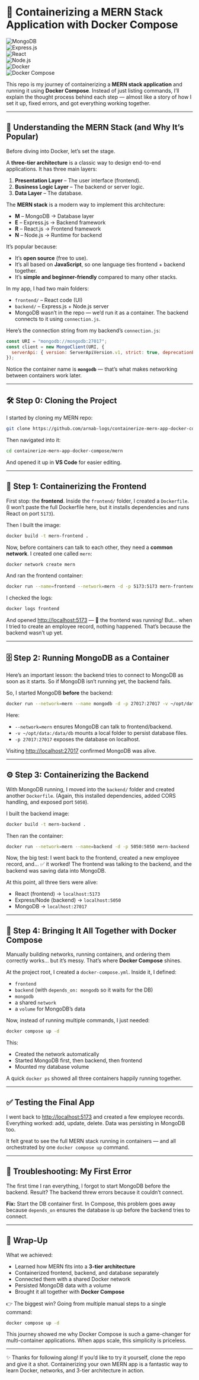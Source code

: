# 🚀 Containerizing a MERN Stack Application with Docker Compose

![MongoDB](https://img.shields.io/badge/MongoDB-4EA94B?style=for-the-badge&logo=mongodb&logoColor=white)  
![Express.js](https://img.shields.io/badge/Express.js-000000?style=for-the-badge&logo=express&logoColor=white)  
![React](https://img.shields.io/badge/React-20232A?style=for-the-badge&logo=react&logoColor=61DAFB)  
![Node.js](https://img.shields.io/badge/Node.js-43853D?style=for-the-badge&logo=node.js&logoColor=white)  
![Docker](https://img.shields.io/badge/Docker-2496ED?style=for-the-badge&logo=docker&logoColor=white)  
![Docker Compose](https://img.shields.io/badge/Docker%20Compose-000000?style=for-the-badge&logo=docker&logoColor=2496ED)  

This repo is my journey of containerizing a **MERN stack application** and running it using **Docker Compose**. Instead of just listing commands, I’ll explain the thought process behind each step — almost like a story of how I set it up, fixed errors, and got everything working together.

---

## 📖 Understanding the MERN Stack (and Why It’s Popular)

Before diving into Docker, let’s set the stage.

A **three-tier architecture** is a classic way to design end-to-end applications. It has three main layers:

1. **Presentation Layer** – The user interface (frontend).
2. **Business Logic Layer** – The backend or server logic.
3. **Data Layer** – The database.

The **MERN stack** is a modern way to implement this architecture:

* **M** – MongoDB → Database layer
* **E** – Express.js → Backend framework
* **R** – React.js → Frontend framework
* **N** – Node.js → Runtime for backend

It’s popular because:

* It’s **open source** (free to use).
* It’s all based on **JavaScript**, so one language ties frontend + backend together.
* It’s **simple and beginner-friendly** compared to many other stacks.

In my app, I had two main folders:

* `frontend/` – React code (UI)
* `backend/` – Express.js + Node.js server
* MongoDB wasn’t in the repo — we’d run it as a container. The backend connects to it using `connection.js`.

Here’s the connection string from my backend’s `connection.js`:

```js
const URI = "mongodb://mongodb:27017";
const client = new MongoClient(URI, {
  serverApi: { version: ServerApiVersion.v1, strict: true, deprecationErrors: true },
});
```

Notice the container name is **`mongodb`** — that’s what makes networking between containers work later.

---

## 🛠 Step 0: Cloning the Project

I started by cloning my MERN repo:

```bash
git clone https://github.com/arnab-logs/containerize-mern-app-docker-compose.git
```

Then navigated into it:

```bash
cd containerize-mern-app-docker-compose/mern
```

And opened it up in **VS Code** for easier editing.

---

## 🎨 Step 1: Containerizing the Frontend

First stop: the **frontend**. Inside the `frontend/` folder, I created a `Dockerfile`. (I won’t paste the full Dockerfile here, but it installs dependencies and runs React on port `5173`).

Then I built the image:

```bash
docker build -t mern-frontend .
```

Now, before containers can talk to each other, they need a **common network**. I created one called `mern`:

```bash
docker network create mern
```

And ran the frontend container:

```bash
docker run --name=frontend --network=mern -d -p 5173:5173 mern-frontend
```

I checked the logs:

```bash
docker logs frontend
```

And opened [http://localhost:5173](http://localhost:5173) — 🎉 the frontend was running! But… when I tried to create an employee record, nothing happened. That’s because the backend wasn’t up yet.

---

## 🗄 Step 2: Running MongoDB as a Container

Here’s an important lesson: the backend tries to connect to MongoDB as soon as it starts. So if MongoDB isn’t running yet, the backend fails.

So, I started MongoDB **before** the backend:

```bash
docker run --network=mern --name mongodb -d -p 27017:27017 -v ~/opt/data:/data/db mongo:latest
```

Here:

* `--network=mern` ensures MongoDB can talk to frontend/backend.
* `-v ~/opt/data:/data/db` mounts a local folder to persist database files.
* `-p 27017:27017` exposes the database on localhost.

Visiting [http://localhost:27017](http://localhost:27017) confirmed MongoDB was alive.

---

## ⚙️ Step 3: Containerizing the Backend

With MongoDB running, I moved into the `backend/` folder and created another `Dockerfile`. (Again, this installed dependencies, added CORS handling, and exposed port `5050`).

I built the backend image:

```bash
docker build -t mern-backend .
```

Then ran the container:

```bash
docker run --network=mern --name=backend -d -p 5050:5050 mern-backend
```

Now, the big test: I went back to the frontend, created a new employee record, and… ✅ it worked! The frontend was talking to the backend, and the backend was saving data into MongoDB.

At this point, all three tiers were alive:

* React (frontend) → `localhost:5173`
* Express/Node (backend) → `localhost:5050`
* MongoDB → `localhost:27017`

---

## 🧩 Step 4: Bringing It All Together with Docker Compose

Manually building networks, running containers, and ordering them correctly works… but it’s messy. That’s where **Docker Compose** shines.

At the project root, I created a `docker-compose.yml`. Inside it, I defined:

* `frontend`
* `backend` (with `depends_on: mongodb` so it waits for the DB)
* `mongodb`
* a shared `network`
* a `volume` for MongoDB’s data

Now, instead of running multiple commands, I just needed:

```bash
docker compose up -d
```

This:

* Created the network automatically
* Started MongoDB first, then backend, then frontend
* Mounted my database volume

A quick `docker ps` showed all three containers happily running together.

---

## ✅ Testing the Final App

I went back to [http://localhost:5173](http://localhost:5173) and created a few employee records. Everything worked: add, update, delete. Data was persisting in MongoDB too.

It felt great to see the full MERN stack running in containers — and all orchestrated by one `docker compose up` command.

---

## 🐞 Troubleshooting: My First Error

The first time I ran everything, I forgot to start MongoDB before the backend. Result? The backend threw errors because it couldn’t connect.

**Fix:** Start the DB container first. In Compose, this problem goes away because `depends_on` ensures the database is up before the backend tries to connect.

---

## 🎯 Wrap-Up

What we achieved:

* Learned how MERN fits into a **3-tier architecture**
* Containerized frontend, backend, and database separately
* Connected them with a shared Docker network
* Persisted MongoDB data with a volume
* Brought it all together with **Docker Compose**

👉 The biggest win? Going from multiple manual steps to a single command:

```bash
docker compose up -d
```

This journey showed me why Docker Compose is such a game-changer for multi-container applications. When apps scale, this simplicity is priceless.

---

✨ Thanks for following along! If you’d like to try it yourself, clone the repo and give it a shot. Containerizing your own MERN app is a fantastic way to learn Docker, networks, and 3-tier architecture in action.

